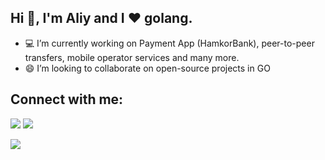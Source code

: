 ## Hi 👋, I'm Aliy and I ❤ golang.

- 💻 I’m currently working on Payment App (HamkorBank), peer-to-peer transfers, mobile operator services and many more. 
- 😄 I’m looking to collaborate on open-source projects in GO

## Connect with me:

<p align = "center">

[<img src="https://img.shields.io/badge/linkedin-%2312100E.svg?&style=for-the-badge&logo=linkedin&logoColor=white&color=black" />](https://www.linkedin.com/in/aliy-kh/)      [<img src="https://img.shields.io/badge/GMAIL-%2312100E.svg?&style=for-the-badge&logo=gmail&logoColor=white&color=black" />](mailto:aliykhoshimov@gmail.com)  
  
   [<img src="https://img.shields.io/badge/LEETCODE-%2312100E.svg?&style=for-the-badge&logo=leetcode&logoColor=white&color=black" />](https://leetcode.com/AIiy/)  

</p>


<!--
**aliykh/aliykh** is a ✨ _special_ ✨ repository because its `README.md` (this file) appears on your GitHub profile.

Here are some ideas to get you started:

- 🔭 I’m currently working on ...
- 🌱 I’m currently learning ...
- 👯 I’m looking to collaborate on ...
- 🤔 I’m looking for help with ...
- 💬 Ask me about ...
- 📫 How to reach me: ...
- 😄 Pronouns: ...
- ⚡ Fun fact: ...
-->
